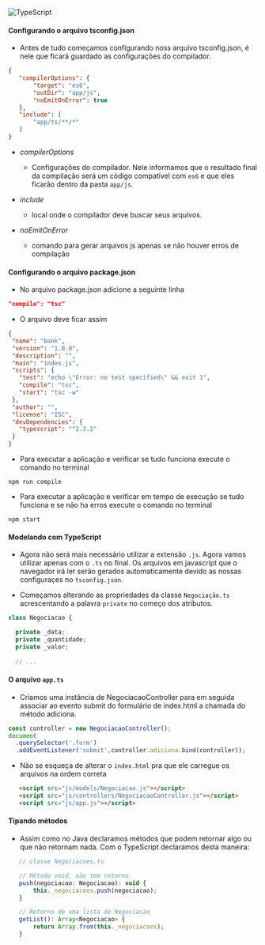 ![TypeScript](https://miro.medium.com/max/510/1*gPQDzHAT_df9y6491dhxag.png)


#### Configurando o arquivo tsconfig.json

 - Antes de tudo começamos configurando noss arquivo tsconfig.json, é nele que ficará guardado as configurações do compilador.
 
 ```json
 {
    "compilerOptions": {
        "target": "es6",
        "outDir": "app/js",
        "noEmitOnError": true   
    },
    "include": [
        "app/ts/**/*"
    ]
}
 ```
 - *compilerOptions*
    - Configurações do compilador. Nele informamos que o resultado final da compilação será um código compatível com ```es6``` e que eles ficarão dentro da pasta ```app/js```.
  
  - *include*
     -  local onde o compilador deve buscar seus arquivos.
     
 - *noEmitOnError*
    - comando para gerar arquivos js apenas se não houver erros de compilação
 
 #### Configurando o arquivo package.json
 
 - No arquivo  package.json adicione a seguinte linha
 
 ```json
 "compile": "tsc"
 ```
 - O arquivo deve ficar assim
 
 ```json
{
  "name": "bank",
  "version": "1.0.0",
  "description": "",
  "main": "index.js",
  "scripts": {
    "test": "echo \"Error: no test specified\" && exit 1",
    "compile": "tsc",
    "start": "tsc -w"
  },
  "author": "",
  "license": "ISC",
  "devDependencies": {
    "typescript": "^2.3.2"
  }
}
```

- Para executar a aplicação e verificar se tudo funciona execute o comando no terminal
```shell
npm run compile
```

- Para executar a aplicação e verificar em tempo de execução se tudo funciona e se não ha erros execute o comando no terminal
```shell
npm start
```


 #### Modelando com TypeScript
 
  - Agora não será mais necessário utilizar a extensão ```.js```. Agora vamos utilizar apenas com o ```.ts``` no final. Os arquivos em javascript que o navegador irá ler serão gerados automaticamente devido as nossas configuraçes no ```tsconfig.json```.
  
  - Começamos alterando as propriedades da classe ```Negociação.ts``` acrescentando a palavra ```private``` no começo dos atributos.
  
  ```javascript
  class Negociacao {

    private _data;
    private _quantidade;
    private _valor;
    
    // ...
```

 #### O arquivo ```app.ts```
 
  - Criamos uma instância de NegociacaoController para em seguida associar ao evento submit do formulário de index.html a chamada do método adiciona.
  
  ```javascript
  const controller = new NegociacaoController();
document
    .querySelector('.form')
    .addEventListener('submit',controller.adiciona.bind(controller));
  ```

 - Não se esqueça de alterar o ```index.html``` pra que ele carregue os arquivos na ordem correta
 
 ```html
    <script src="js/models/Negociacao.js"></script>
    <script src="js/controllers/NegociacaoController.js"></script>
    <script src="js/app.js"></script>
```

#### Tipando métodos 

 - Assim como no Java declaramos métodos que podem retornar algo ou que não retornam nada. Com o TypeScript declaramos desta maneira:
 
 ```javascript
    // classe Negociacoes.ts
 
    // Método void, não tem retorno
    push(negociacao: Negociacao): void {
        this._negociacoes.push(negociacao);
    }

    // Retorno de uma lista de Negociacao
    getList(): Array<Negociacao> {
        return Array.from(this._negociacoes);
    }
 
 ```
 
